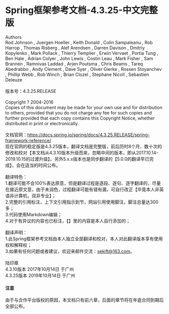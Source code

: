 # Spring框架参考文档-4.3.25-中文完整版

Authors<br/>
Rod Johnson , Juergen Hoeller , Keith Donald , Colin Sampaleanu , Rob Harrop , Thomas Risberg , Alef Arendsen , Darren Davison , Dmitriy Kopylenko , Mark Pollack , Thierry Templier , Erwin Vervaet , Portia Tung , Ben Hale , Adrian Colyer , John Lewis , Costin Leau , Mark Fisher , Sam Brannen , Ramnivas Laddad , Arjen Poutsma , Chris Beams , Tareq Abedrabbo , Andy Clement , Dave Syer , Oliver Gierke , Rossen Stoyanchev , Phillip Webb , Rob Winch , Brian Clozel , Stephane Nicoll , Sebastien Deleuze<br/>
<br/>
版本号：4.3.25.RELEASE<br/>
<br/>
Copyright ? 2004-2016<br/>
Copies of this document may be made for your own use and for distribution to others, provided that you do not charge any fee for such copies and further provided that each copy contains this Copyright Notice, whether distributed in print or electronically.<br/>
<br/>
文档官网：https://docs.spring.io/spring/docs/4.3.25.RELEASE/spring-framework-reference/<br/>
现在官网的稳定版是4.3.25版本，翻译文档是完整版，前后历时8个月，数十次的修改和校对【本文档从4.3.10版本升级而来，忽略中间的版本，即从2017.10.14-2019.10.15的过渡升级】。另外5.x.x版本也是同步翻译的【5.0.0的翻译早已完成】，会在适当的时间公布。<br/>
<br/>
翻译特色：<br/>
1.翻译可能不会100%表达原意，但是翻译过程是逐段、逐句、逐字翻译的，尽量在接近原文意，由于未润色，过程翻译可能有错有漏，可自行改正【毕竟本人非英语非计算机，双非专业】；<br/>
2.完整的引用标注，上下文引用指示到节，网站引用使用脚注，脚注总量达300多；<br/>
3.代码使用Markdown编辑；<br/>
4.对于有异议的内容也已标注，【】里的内容是本人自行添加的；<br/>
<br/>
翻译声明：<br/>
1.此Spring框架参考文档由本人独立全部翻译和校对，本人对此翻译版本享有使用权和解释权；<br/>
3.如果有任何问题或者建议，欢迎来邮件交流：sekift@163.com。<br/>
<br/>
陆印章<br/>
4.3.10版本  2017年10月14日  于广州<br/>
4.3.25版本  2019年10月14日  于广州<br/>

#### 注意
 由于与合作平台版权的原因，本文档只有前六章，后面的章节将在年底合同到期后全部公布。<br/>




